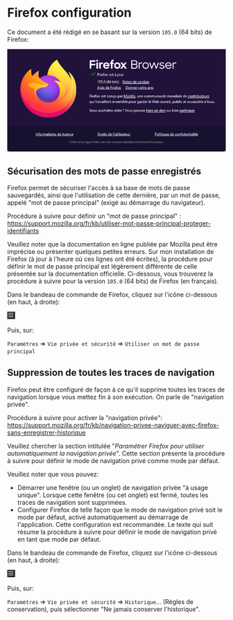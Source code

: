 # Firefox configuration

Ce document a été rédigé en se basant sur la version `105.0` (64 bits) de Firefox:

![](images/firefox/firefox-version.png)

## Sécurisation des mots de passe enregistrés

Firefox permet de sécuriser l'accès à sa base de mots de passe sauvegardés, ainsi que l'utilisation de cette dernière, par un mot de passe, appelé "mot de passe principal" (exigé au démarrage du navigateur).

Procédure à suivre pour définir un "mot de passe principal" : https://support.mozilla.org/fr/kb/utiliser-mot-passe-principal-proteger-identifiants

Veuillez noter que la documentation en ligne publiée par Mozilla peut être imprécise ou présenter quelques petites erreurs. Sur mon installation de Firefox (à jour à l'heure où ces lignes ont été écrites), la procédure pour définir le mot de passe principal est légèrement différente de celle présentée sur la documentation officielle. Ci-dessous, vous trouverez la procédure à suivre pour la version `105.0` (64 bits) de Firefox (en français).

Dans le bandeau de commande de Firefox, cliquez sur l'icône ci-dessous (en haut, à droite):

![](images/firefox/firefox-menu-start.png)

Puis, sur:

`Paramètres` => `Vie privée et sécurité` => `Utiliser un mot de passe principal`

## Suppression de toutes les traces de navigation

Firefox peut être configuré de façon à ce qu'il supprime toutes les traces de navigation lorsque vous mettez fin à son exécution. On parle de "navigation privée".

Procédure à suivre pour activer la "navigation privée": https://support.mozilla.org/fr/kb/navigation-privee-naviguer-avec-firefox-sans-enregistrer-historique

Veuillez chercher la section intitulée "_Paramétrer Firefox pour utiliser automatiquement la navigation privée_". Cette section présente la procédure à suivre pour définir le mode de navigation privé comme mode par défaut.

Veuillez noter que vous pouvez:
* Démarrer une fenêtre (ou un onglet) de navigation privée "à usage unique". Lorsque cette fenêtre (ou cet onglet) est fermé, toutes les traces de navigation sont supprimées.
* Configurer Firefox de telle façon que le mode de navigation privé soit le mode par défaut, activé automatiquement au démarrage de l'application. Cette configuration est recommandée. Le texte qui suit résume la procédure à suivre pour définir le mode de navigation privé en tant que mode par défaut.

Dans le bandeau de commande de Firefox, cliquez sur l'icône ci-dessous (en haut, à droite):

![](images/firefox/firefox-menu-start.png)

Puis, sur:

`Paramètres` => `Vie privée et sécurité` => `Historique`... (Règles de conservation), puis sélectionner "Ne jamais conserver l'historique".

